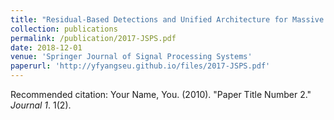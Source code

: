 ```yaml
---
title: "Residual-Based Detections and Unified Architecture for Massive MIMO Uplink"
collection: publications
permalink: /publication/2017-JSPS.pdf
date: 2018-12-01
venue: 'Springer Journal of Signal Processing Systems'
paperurl: 'http://yfyangseu.github.io/files/2017-JSPS.pdf'
---
```


<!-- [Download paper here](http://academicpages.github.io/files/paper2.pdf)
 -->
Recommended citation: Your Name, You. (2010). "Paper Title Number 2." <i>Journal 1</i>. 1(2).
